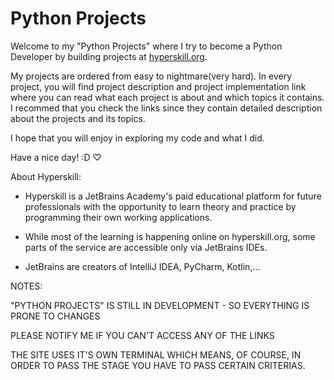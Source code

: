 # Python Projects

Welcome to my "Python Projects" where I try to become a Python Developer by building projects at [hyperskill.org](https://hyperskill.org/).

My projects are ordered from easy to nightmare(very hard).
In every project, you will find project description and project implementation link where you can read what each project is about and which topics it contains.
I recommed that you check the links since they contain detailed description about the projects and its topics.

I hope that you will enjoy in exploring my code and what I did.

Have a nice day! :D ♡

About Hyperskill:

- Hyperskill is a JetBrains Academy's paid educational platform for future professionals with the opportunity to learn theory and practice by programming their own working applications.

- While most of the learning is happening online on hyperskill.org, some parts of the service are accessible only via JetBrains IDEs.

- JetBrains are creators of IntelliJ IDEA, PyCharm, Kotlin,...

NOTES:

"PYTHON PROJECTS" IS STILL IN DEVELOPMENT - SO EVERYTHING IS PRONE TO CHANGES

PLEASE NOTIFY ME IF YOU CAN'T ACCESS ANY OF THE LINKS

THE SITE USES IT'S OWN TERMINAL WHICH MEANS, OF COURSE, IN ORDER TO PASS THE STAGE YOU HAVE TO PASS CERTAIN CRITERIAS.
